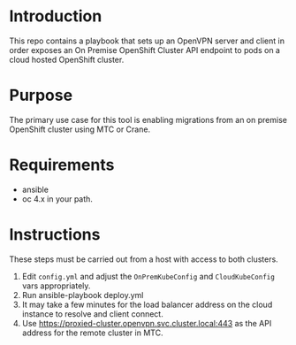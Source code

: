 # Introduction
This repo contains a playbook that sets up an OpenVPN server and client in order exposes an On Premise OpenShift Cluster API endpoint to pods on a cloud hosted OpenShift cluster.

# Purpose
The primary use case for this tool is enabling migrations from an on premise OpenShift cluster using MTC or Crane.

# Requirements
- ansible
- oc 4.x in your path.

# Instructions
These steps must be carried out from a host with access to both clusters.

1. Edit `config.yml` and adjust the `OnPremKubeConfig` and `CloudKubeConfig` vars appropriately.
1. Run ansible-playbook deploy.yml
1. It may take a few minutes for the load balancer address on the cloud instance to resolve and client connect.
1. Use https://proxied-cluster.openvpn.svc.cluster.local:443 as the API address for the remote cluster in MTC.
